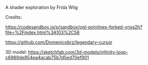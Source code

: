 A shader exploration by Frida Wiig


Credits: 

https://codesandbox.io/p/sandbox/ogl-polylines-forked-ynss2h?file=%2Findex.html%3A103%2C58

https://github.com/Domenicobrz/legendary-cursor

3D model: https://sketchfab.com/3d-models/infinity-loop-c6989de854ea4acab75b7d5ed70ef901